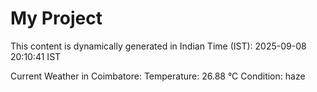 # My Project

This content is dynamically generated in Indian Time (IST): 2025-09-08 20:10:41 IST


Current Weather in Coimbatore:
Temperature: 26.88 °C
Condition: haze

